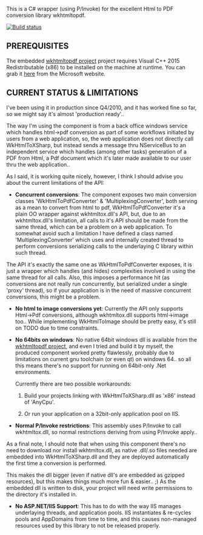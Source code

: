 This is a C# wrapper (using P/Invoke) for the excellent Html to PDF conversion library wkhtmltopdf.

[![Build status](https://ci.appveyor.com/api/projects/status/4ble2cr9whmnrn9v/branch/master?svg=true)](https://ci.appveyor.com/project/pruiz/wkhtmltoxsharp/branch/master)

PREREQUISITES
-------------

The embedded [wkhtmltopdf project](https://wkhtmltopdf.org/) project requires Visual C++ 2015 Redistributable (x86) to be installed on the machine at runtime.
You can grab it [here](https://www.microsoft.com/en-us/download/details.aspx?id=52685) from the Microsoft website.

CURRENT STATUS & LIMITATIONS
----------------------------

I've been using it in production since Q4/2010, and it has worked fine so far, so we might say it's almost 'production ready'..

The way I'm using the component is from a back office windows service which handles html->pdf conversion as part of some workflows initiated by users from a web application, so, the web application does not directly call WkHtmlToXSharp, but instead sends a message thru NServiceBus to an independent service which handles (among other tasks) generation of a PDF
from Html, a Pdf document which it's later made available to our user thru the web application..

As I said, it is working quite nicely, however, I think I should advise you about the current limitations of the API:

* **Concurrent conversions**: The component exposes two main conversion classes 'WkHtmlToPdfConverter' & 'MultiplexingConverter', both serving as a mean to convert from html to pdf, WkHtmlToPdfConverter it's a plain OO wrapper against wkhtmltox.dll's API, but, due to an wkhtmltox.dll's limitation, all calls to it's API should be made from the same thread, which can be a problem on a web application. To somewhat avoid such a limitation I have defined a class named 'MultiplexingConverter' which uses and internally created thread to perform conversions serializing calls to the underlaying C library within such thread.

The API it's exactly the same one as WkHtmlToPdfConverter exposes, it is just a wrapper which handles (and hides) complexities involved in using the same thread for all calls. Also, this imposes a performance hit (as conversions are not really run concurrently, but serialized under a single 'proxy' thread), so if your application is in the need of massive concurrent conversions, this might be a problem.

* **No html to image conversions yet**: Currently the API only supports Html->Pdf conversions, although wkhtmltox.dll supports html->image too.. While implementing WkHtmlToImage should be pretty easy, it's still on TODO due to time constraints.

* **No 64bits on windows**: No native 64bit windows dll is available from the [wkhtmltopdf project](https://wkhtmltopdf.org/), and even I tried and build it by myself, the produced component worked pretty flawlessly, probably due to limitations on current gnu toolchain (or even qt) on windows 64.. so all this means there's no support for running on 64bit-only .Net environments.

  Currently there are two possible workarounds:

   1. Build your projects linking with WkHtmlToXSharp.dll as 'x86' instead of 'AnyCpu'.

   2. Or run your application on a 32bit-only application pool on IIS.

* **Normal P/Invoke restrictions**: This assembly uses P/Invoke to call wkhtmltox.dll, so normal restrictions deriving from using P/Invoke apply..

As a final note, I should note that when using this component there's no need to download nor install wkhtmltox.dll, as native .dll/.so files needed are embedded into WkHtmlToXSharp.dll and they are deployed automatically the first time a conversion is performed.

This makes the dll bigger (even if native dll's are embedded as gzipped resources), but this makes things much more fun & easier.. ;) As the embedded dll is written to disk, your project will need write permissions to the directory it's installed in.

* **No ASP.NET/IIS Support**: This has to do with the way IIS manages underlaying threads, and application pools.  IIS instantiates & re-cycles pools and AppDomains from time to time, and this causes non-managed resources used by this library to not be released properly.